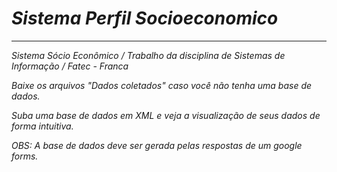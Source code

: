 <h1> <b><i>Sistema Perfil Socioeconomico</b></em> </h1>

<hr>

Sistema Sócio Econômico / Trabalho da disciplina de Sistemas de Informação / Fatec - Franca

Baixe os arquivos "Dados coletados" caso você não tenha uma base de dados.

Suba uma base de dados em XML e veja a visualização de seus dados de forma intuitiva.

OBS: A base de dados deve ser gerada pelas respostas de um google forms.